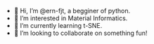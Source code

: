 - 👋 Hi, I’m @ern-fjt, a begginer of python.
- 👀 I’m interested in Material Informatics.
- 🌱 I’m currently learning t-SNE.
- 💞️ I’m looking to collaborate on something fun!

<!---
ern-fjt/ern-fjt is a ✨ special ✨ repository because its `README.md` (this file) appears on your GitHub profile.
You can click the Preview link to take a look at your changes.
--->
